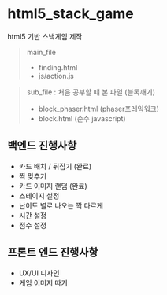 # html5_stack_game
html5 기반 스낵게임 제작

> main_file 
> + finding.html
> + js/action.js

>sub_file : 처음 공부할 떄 본 파일 (블록깨기)
> + block_phaser.html (phaser프레임워크)
> + block.html (순수 javascript)


## 백엔드 진행사항
+ 카드 배치 / 뒤집기 (완료)
+ 짝 맞추기 
+ 카드 이미지 랜덤 (완료)
+ 스테이지 설정
+ 난이도 별로 나오는 짝 다르게
+ 시간 설정
+ 점수 설정

## 프론트 엔드 진행사항
+ UX/UI 디자인
+ 게임 이미지 따기
